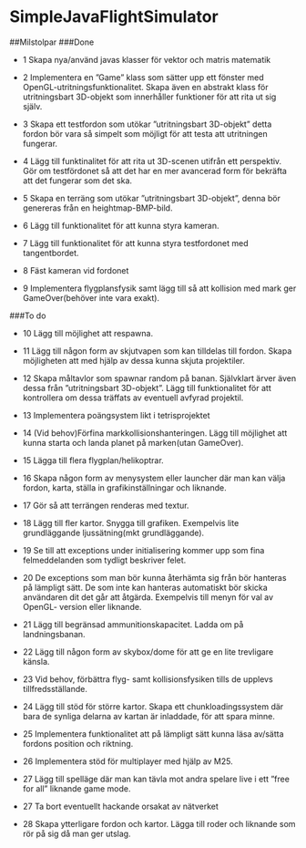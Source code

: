 # SimpleJavaFlightSimulator

##Milstolpar
###Done
- 1	Skapa nya/använd javas klasser för vektor och matris matematik

- 2	Implementera en ”Game” klass som sätter upp ett fönster med OpenGL-utritningsfunktionalitet. Skapa även en abstrakt klass för utritningsbart 3D-objekt som innerhåller funktioner för att rita ut sig själv.

- 3	Skapa ett testfordon som utökar ”utritningsbart 3D-objekt” detta fordon bör vara så simpelt som möjligt för att testa att utritningen fungerar.

- 4	Lägg till funktinalitet för att rita ut 3D-scenen utifrån ett perspektiv. Gör om testfördonet så att det har en mer avancerad form för bekräfta att det fungerar som det ska.

- 5	Skapa en terräng som utökar ”utritningsbart 3D-objekt”, denna bör genereras från en heightmap-BMP-bild.

- 6	Lägg till funktionalitet för att kunna styra kameran.

- 7	Lägg till funktionalitet för att kunna styra testfordonet med tangentbordet.

- 8	Fäst kameran vid fordonet

- 9	Implementera flygplansfysik samt lägg till så att kollision med mark ger GameOver(behöver inte vara exakt).

###To do

- 10	Lägg till möjlighet att respawna.

- 11	Lägg till någon form av skjutvapen som kan tilldelas till fordon. Skapa möjligheten att med hjälp av dessa kunna skjuta projektiler.

- 12	Skapa måltavlor som spawnar random på banan. Självklart ärver även dessa från ”utritningsbart 3D-objekt”.  Lägg till funktionalitet för att kontrollera om dessa träffats av eventuell avfyrad projektil.

- 13	Implementera poängsystem likt i tetrisprojektet

- 14	(Vid behov)Förfina markkollisionshanteringen. Lägg till möjlighet att kunna starta och landa planet på marken(utan GameOver).

- 15	Lägga till flera flygplan/helikoptrar.

- 16	Skapa någon form av menysystem eller launcher där man kan välja fordon, karta, ställa in grafikinställningar och liknande.

- 17	Gör så att terrängen renderas med textur.

- 18	Lägg till fler kartor. Snygga till grafiken. Exempelvis lite grundläggande ljussätning(mkt grundläggande).

- 19	Se till att exceptions under initialisering kommer upp som fina felmeddelanden som tydligt beskriver felet.

- 20	De exceptions som man bör kunna återhämta sig från bör hanteras på lämpligt sätt. De som inte kan hanteras automatiskt bör skicka användaren dit det går att åtgärda. Exempelvis till menyn för val av OpenGL- version eller liknande.

- 21	Lägg till begränsad ammunitionskapacitet. Ladda om på landningsbanan.

- 22	Lägg till någon form av skybox/dome för att ge en lite trevligare känsla.

- 23	Vid behov, förbättra flyg- samt kollisionsfysiken tills de upplevs tillfredsställande.

- 24	Lägg till stöd för större kartor. Skapa ett chunkloadingssystem där bara de synliga delarna av kartan är inladdade, för att spara minne.

- 25	Implementera funktionalitet att på lämpligt sätt kunna läsa av/sätta fordons position och riktning.

- 26	Implementera stöd för multiplayer med hjälp av M25.

- 27	Lägg till spelläge där man kan tävla mot andra spelare live i ett ”free for all” liknande game mode.

- 27	Ta bort eventuellt hackande orsakat av nätverket

- 28	Skapa ytterligare fordon och kartor. Lägga till roder och liknande som rör på sig då man ger utslag.

